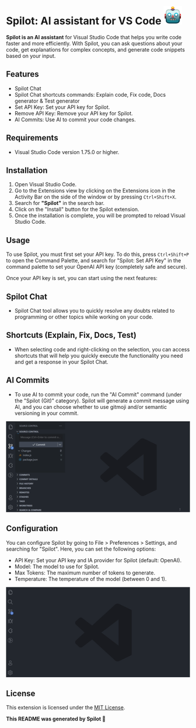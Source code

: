 # Spilot: AI assistant for VS Code <img width="50" height="50" src="./assets/icon.png" alt="spilot" />

**Spilot is an AI assistant** for Visual Studio Code that helps you write code faster and more efficiently. With Spilot, you can ask questions about your code, get explanations for complex concepts, and generate code snippets based on your input.

## Features

- Spilot Chat
- Spilot Chat shortcuts commands: Explain code, Fix code, Docs generator & Test generator
- Set API Key: Set your API key for Spilot.
- Remove API Key: Remove your API key for Spilot.
- AI Commits: Use AI to commit your code changes.

## Requirements

- Visual Studio Code version 1.75.0 or higher.

## Installation

1. Open Visual Studio Code.
2. Go to the Extensions view by clicking on the Extensions icon in the Activity Bar on the side of the window or by pressing `Ctrl+Shift+X`.
3. Search for **"Spilot"** in the search bar.
4. Click on the "Install" button for the Spilot extension.
5. Once the installation is complete, you will be prompted to reload Visual Studio Code.

## Usage

To use Spilot, you must first set your API key. To do this, press `Ctrl+Shift+P` to open the Command Palette, and search for "Spilot: Set API Key" in the command palette to set your OpenAI API key (completely safe and secure).

Once your API key is set, you can start using the next features:

## Spilot Chat

- Spilot Chat tool allows you to quickly resolve any doubts related to programming or other topics while working on your code.

## Shortcuts (Explain, Fix, Docs, Test)

- When selecting code and right-clicking on the selection, you can access shortcuts that will help you quickly execute the functionality you need and get a response in your Spilot Chat.

## AI Commits

- To use AI to commit your code, run the "AI Commit" command (under the "Spilot (Git)" category). Spilot will generate a commit message using AI, and you can choose whether to use gitmoji and/or semantic versioning in your commit.

![](./assets/aiCommits.gif)

## Configuration

You can configure Spilot by going to File > Preferences > Settings, and searching for "Spilot". Here, you can set the following options:

- API Key: Set your API key and IA provider for Spilot (default: OpenAI).
- Model: The model to use for Spilot.
- Max Tokens: The maximum number of tokens to generate.
- Temperature: The temperature of the model (between 0 and 1).

![](./assets/config.gif)

## License

This extension is licensed under the [MIT License](LICENSE).

**This README was generated by Spilot 🤖**
